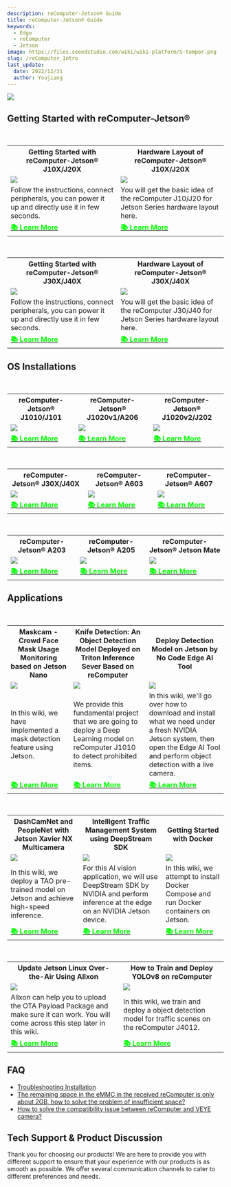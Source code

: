 ```yaml
---
description: reComputer-Jetson® Guide
title: reComputer-Jetson® Guide
keywords:
  - Edge
  - reComputer 
  - Jetson
image: https://files.seeedstudio.com/wiki/wiki-platform/S-tempor.png
slug: /reComputer_Intro
last_update:
  date: 2022/12/31
  author: Youjiang
---
```


<div style={{textAlign:'center'}}><img src="https://files.seeedstudio.com/wiki/reComputer-J4012/5.png" style={{width:800, height:'auto'}}/></div>

## Getting Started with reComputer-Jetson®

<br />

<div class="table-center">
	<table class="table-nobg">
    <tr class="table-trnobg">
        <th class="table-trnobg"><font size={"4"}>Getting Started with reComputer-Jetson® J10X/J20X</font></th>
        <th class="table-trnobg"><font size={"4"}>Hardware Layout of reComputer-Jetson® J10X/J20X</font></th>
	</tr>
    <tr class="table-trnobg"></tr>
    <tr class="table-trnobg">
        <td class="table-trnobg"><div style={{textAlign:'center'}}><img src="https://files.seeedstudio.com/wiki/recomputerzhongwen/rekaiji1.jpg" style={{width:300, height:'auto'}}/></div></td>
        <td class="table-trnobg"><div style={{textAlign:'center'}}><img src="https://files.seeedstudio.com/products/102991695/J202%20FRONT.png" style={{width:300, height:'auto'}}/></div></td>
    </tr>
    <tr class="table-trnobg"></tr>
    <tr class="table-trnobg">
        <td className="table-trnobg" style={{ textAlign: 'justify' }}><font size={"2"}> Follow the instructions, connect peripherals, you can power it up and directly use it in few seconds.</font></td>
        <td className="table-trnobg" style={{ textAlign: 'justify' }}><font size={"2"}> You will get the basic idea of the reComputer J10/J20 for Jetson Series hardware layout here.</font></td>
    </tr>
    <tr class="table-trnobg"></tr>
    <tr class="table-trnobg">
        <td class="table-trnobg"><div class="get_one_now_container" style={{textAlign: 'center'}}><a class="get_one_now_item" href="https://wiki.seeedstudio.com/reComputer_Jetson_Series_Initiation/"><strong><span><font color={'FFFFFF'} size={"4"}>📚 Learn More</font></span></strong></a></div></td>
        <td class="table-trnobg"><div class="get_one_now_container" style={{textAlign: 'center'}}><a class="get_one_now_item" href="https://wiki.seeedstudio.com/reComputer_Jetson_Series_Hardware_Layout/"><strong><span><font color={'FFFFFF'} size={"4"}>📚 Learn More</font></span></strong></a></div></td>
    </tr>
	</table>
</div>

<br />

<div class="table-center">
	<table class="table-nobg">
    <tr class="table-trnobg">
      <th class="table-trnobg"><font size={"4"}>Getting Started with reComputer-Jetson® J30X/J40X</font></th>
      <th class="table-trnobg"><font size={"4"}>Hardware Layout of reComputer-Jetson® J30X/J40X</font></th>
	</tr>
    <tr class="table-trnobg"></tr>
    <tr class="table-trnobg">
        <td class="table-trnobg"><div style={{textAlign:'center'}}><img src="https://files.seeedstudio.com/wiki/reComputer-J4012/5.png" style={{width:300, height:'auto'}}/></div></td>
        <td class="table-trnobg"><div style={{textAlign:'center'}}><img src="https://files.seeedstudio.com/wiki/reComputer-J4012/5.png" style={{width:300, height:'auto'}}/></div></td>
    </tr>
    <tr class="table-trnobg"></tr>
    <tr class="table-trnobg">
        <td className="table-trnobg" style={{ textAlign: 'justify' }}><font size={"2"}>Follow the instructions, connect peripherals, you can power it up and directly use it in few seconds.</font></td>
        <td className="table-trnobg" style={{ textAlign: 'justify' }}><font size={"2"}>You will get the basic idea of the reComputer J30/J40 for Jetson Series hardware layout here.</font></td>
    </tr>
    <tr class="table-trnobg"></tr>
    <tr class="table-trnobg">
        <td class="table-trnobg"><div class="get_one_now_container" style={{textAlign: 'center'}}><a class="get_one_now_item" href="https://wiki.seeedstudio.com/reComputer_J4012_Flash_Jetpack/"><strong><span><font color={'FFFFFF'} size={"4"}>📚 Learn More</font></span></strong></a></div></td>
        <td class="table-trnobg"><div class="get_one_now_container" style={{textAlign: 'center'}}><a class="get_one_now_item" href="https://wiki.seeedstudio.com/reComputer_J4012_Flash_Jetpack/"><strong><span><font color={'FFFFFF'} size={"4"}>📚 Learn More</font></span></strong></a></div></td>
    </tr>
	</table>
</div>

## OS Installations

<br />

<div class="table-center">
	<table class="table-nobg">
    <tr class="table-trnobg">
        <th class="table-trnobg"><font size={"4"}>reComputer-Jetson® J1010/J101</font></th>
        <th class="table-trnobg"><font size={"4"}>reComputer-Jetson® J1020v1/A206</font></th>
        <th class="table-trnobg"><font size={"4"}>reComputer-Jetson® J1020v2/J202</font></th>
	</tr>
    <tr class="table-trnobg"></tr>
    <tr class="table-trnobg">
        <td class="table-trnobg"><div style={{textAlign:'center'}}><img src="https://files.seeedstudio.com/wiki/jetson/reComputer_Intro/j1010.jpg" style={{width:300, height:'auto'}}/></div></td>
        <td class="table-trnobg"><div style={{textAlign:'center'}}><img src="https://files.seeedstudio.com/wiki/jetson/reComputer_Intro/j1020.jpg" style={{width:300, height:'auto'}}/></div></td>
        <td class="table-trnobg"><div style={{textAlign:'center'}}><img src="https://files.seeedstudio.com/wiki/jetson/reComputer_Intro/j1020v2.jpg" style={{width:300, height:'auto'}}/></div></td>
    </tr>
    <tr class="table-trnobg"></tr>
    <tr class="table-trnobg">
        <td class="table-trnobg"><div class="get_one_now_container" style={{textAlign: 'center'}}><a class="get_one_now_item" href="https://wiki.seeedstudio.com/reComputer_J1010_J101_Flash_Jetpack/"><strong><span><font color={'FFFFFF'} size={"4"}>📚 Learn More</font></span></strong></a></div></td>
        <td class="table-trnobg"><div class="get_one_now_container" style={{textAlign: 'center'}}><a class="get_one_now_item" href="https://wiki.seeedstudio.com/reComputer_J1020_A206_Flash_JetPack/"><strong><span><font color={'FFFFFF'} size={"4"}>📚 Learn More</font></span></strong></a></div></td>
        <td class="table-trnobg"><div class="get_one_now_container" style={{textAlign: 'center'}}><a class="get_one_now_item" href="https://wiki.seeedstudio.com/reComputer_J2021_J202_Flash_Jetpack/"><strong><span><font color={'FFFFFF'} size={"4"}>📚 Learn More</font></span></strong></a></div></td>
    </tr>
	</table>
</div>

<br />

<div class="table-center">
	<table class="table-nobg">
    <tr class="table-trnobg">
        <th class="table-trnobg"><font size={"4"}>reComputer-Jetson® J30X/J40X</font></th>
        <th class="table-trnobg"><font size={"4"}>reComputer-Jetson® A603</font></th>
        <th class="table-trnobg"><font size={"4"}>reComputer-Jetson® A607</font></th>
	</tr>
    <tr class="table-trnobg"></tr>
    <tr class="table-trnobg">
        <td class="table-trnobg"><div style={{textAlign:'center'}}><img src="https://files.seeedstudio.com/wiki/jetson/reComputer_Intro/j30.jpg" style={{width:300, height:'auto'}}/></div></td>
        <td class="table-trnobg"><div style={{textAlign:'center'}}><img src="https://files.seeedstudio.com/wiki/jetson/reComputer_Intro/A603.jpg" style={{width:300, height:'auto'}}/></div></td>
        <td class="table-trnobg"><div style={{textAlign:'center'}}><img src="https://files.seeedstudio.com/wiki/jetson/reComputer_Intro/A607.jpg" style={{width:300, height:'auto'}}/></div></td>
    </tr>
    <tr class="table-trnobg"></tr>
    <tr class="table-trnobg">
        <td class="table-trnobg"><div class="get_one_now_container" style={{textAlign: 'center'}}><a class="get_one_now_item" href="https://wiki.seeedstudio.com/reComputer_J4012_Flash_Jetpack/"><strong><span><font color={'FFFFFF'} size={"4"}>📚 Learn More</font></span></strong></a></div></td>
        <td class="table-trnobg"><div class="get_one_now_container" style={{textAlign: 'center'}}><a class="get_one_now_item" href="https://wiki.seeedstudio.com/reComputer_A603_Flash_System/"><strong><span><font color={'FFFFFF'} size={"4"}>📚 Learn More</font></span></strong></a></div></td>
        <td class="table-trnobg"><div class="get_one_now_container" style={{textAlign: 'center'}}><a class="get_one_now_item" href="https://wiki.seeedstudio.com/reComputer_A607_Flash_System/"><strong><span><font color={'FFFFFF'} size={"4"}>📚 Learn More</font></span></strong></a></div></td>
    </tr>
	</table>
</div>

<br />

<div class="table-center">
	<table class="table-nobg">
    <tr class="table-trnobg">
        <th class="table-trnobg"><font size={"4"}>reComputer-Jetson® A203</font></th>
        <th class="table-trnobg"><font size={"4"}>reComputer-Jetson® A205</font></th>
        <th class="table-trnobg"><font size={"4"}>reComputer-Jetson® Jetson Mate</font></th>
	</tr>
    <tr class="table-trnobg"></tr>
    <tr class="table-trnobg">
        <td class="table-trnobg"><div style={{textAlign:'center'}}><img src="https://files.seeedstudio.com/wiki/jetson/reComputer_Intro/A203.jpg" style={{width:300, height:'auto'}}/></div></td>
        <td class="table-trnobg"><div style={{textAlign:'center'}}><img src="https://files.seeedstudio.com/wiki/jetson/reComputer_Intro/A205.jpg" style={{width:300, height:'auto'}}/></div></td>
        <td class="table-trnobg"><div style={{textAlign:'center'}}><img src="https://files.seeedstudio.com/wiki/jetson/reComputer_Intro/jetson_mate.jpg" style={{width:300, height:'auto'}}/></div></td>
    </tr>
    <tr class="table-trnobg"></tr>
    <tr class="table-trnobg">
        <td class="table-trnobg"><div class="get_one_now_container" style={{textAlign: 'center'}}><a class="get_one_now_item" href="https://wiki.seeedstudio.com/reComputer_A203_Flash_System/"><strong><span><font color={'FFFFFF'} size={"4"}>📚 Learn More</font></span></strong></a></div></td>
        <td class="table-trnobg"><div class="get_one_now_container" style={{textAlign: 'center'}}><a class="get_one_now_item" href="https://wiki.seeedstudio.com/reComputer_A205_Flash_System/"><strong><span><font color={'FFFFFF'} size={"4"}>📚 Learn More</font></span></strong></a></div></td>
        <td class="table-trnobg"><div class="get_one_now_container" style={{textAlign: 'center'}}><a class="get_one_now_item" href="https://wiki.seeedstudio.com/Jetson-Mate/"><strong><span><font color={'FFFFFF'} size={"4"}>📚 Learn More</font></span></strong></a></div></td>
    </tr>
	</table>
</div>

## Applications

<br />

<div class="table-center">
	<table class="table-nobg">
    <tr class="table-trnobg">
        <th class="table-trnobg"><font size={"4"}>Maskcam - Crowd Face Mask Usage Monitoring based on Jetson Nano</font></th>
        <th class="table-trnobg"><font size={"4"}>Knife Detection: An Object Detection Model Deployed on Triton Inference Sever Based on reComputer</font></th>
        <th class="table-trnobg"><font size={"4"}>Deploy Detection Model on Jetson by No Code Edge AI Tool</font></th>
	</tr>
    <tr class="table-trnobg"></tr>
    <tr class="table-trnobg">
        <td class="table-trnobg"><div style={{textAlign:'center'}}><img src="https://files.seeedstudio.com/wiki/Jetson-Nano-MaskCam/tu3.png" style={{width:300, height:'auto'}}/></div></td>
        <td class="table-trnobg"><div style={{textAlign:'center'}}><img src="https://files.seeedstudio.com/wiki/SecurityCheck/Security_Scan22.jpg" style={{width:300, height:'auto'}}/></div></td>
        <td class="table-trnobg"><div style={{textAlign:'center'}}><img src="https://files.seeedstudio.com/wiki/node-red/36.png" style={{width:300, height:'auto'}}/></div></td>
    </tr>
    <tr class="table-trnobg"></tr>
    <tr class="table-trnobg">
        <td className="table-trnobg" style={{ textAlign: 'justify' }}><font size={"2"}> In this wiki, we have implemented a mask detection feature using Jetson.</font></td>
        <td className="table-trnobg" style={{ textAlign: 'justify' }}><font size={"2"}>  We provide this fundamental project that we are going to deploy a Deep Learning model on reComputer J1010 to detect prohibited items.</font></td>
        <td className="table-trnobg" style={{ textAlign: 'justify' }}><font size={"2"}> In this wiki, we'll go over how to download and install what we need under a fresh NVIDIA Jetson system, then open the Edge AI Tool and perform object detection with a live camera.</font></td>
    </tr>
    <tr class="table-trnobg"></tr>
    <tr class="table-trnobg">
        <td class="table-trnobg"><div class="get_one_now_container" style={{textAlign: 'center'}}><a class="get_one_now_item" href="https://wiki.seeedstudio.com/Jetson-Nano-MaskCam/"><strong><span><font color={'FFFFFF'} size={"4"}>📚 Learn More</font></span></strong></a></div></td>
        <td class="table-trnobg"><div class="get_one_now_container" style={{textAlign: 'center'}}><a class="get_one_now_item" href="https://wiki.seeedstudio.com/Security_Scan/"><strong><span><font color={'FFFFFF'} size={"4"}>📚 Learn More</font></span></strong></a></div></td>
        <td class="table-trnobg"><div class="get_one_now_container" style={{textAlign: 'center'}}><a class="get_one_now_item" href="https://wiki.seeedstudio.com/No-code-Edge-AI-Tool/"><strong><span><font color={'FFFFFF'} size={"4"}>📚 Learn More</font></span></strong></a></div></td>
    </tr>
	</table>
</div>

<br />

<div class="table-center">
	<table class="table-nobg">
    <tr class="table-trnobg">
        <th class="table-trnobg"><font size={"4"}>DashCamNet and PeopleNet with Jetson Xavier NX Multicamera</font></th>
        <th class="table-trnobg"><font size={"4"}>Intelligent Traffic Management System using DeepStream SDK</font></th>
        <th class="table-trnobg"><font size={"4"}>Getting Started with Docker</font></th>
	</tr>
    <tr class="table-trnobg"></tr>
    <tr class="table-trnobg">
        <td class="table-trnobg"><div style={{textAlign:'center'}}><img src="https://files.seeedstudio.com/wiki/jetson/reComputer_Intro/demo_dashcamnet.png" style={{width:300, height:'auto'}}/></div></td>
        <td class="table-trnobg"><div style={{textAlign:'center'}}><img src="https://files.seeedstudio.com/wiki/DeepStream/demo-optimized.gif" style={{width:300, height:'auto'}}/></div></td>
        <td class="table-trnobg"><div style={{textAlign:'center'}}><img src="https://files.seeedstudio.com/wiki/jetson-docker/4.png" style={{width:300, height:'auto'}}/></div></td>
    </tr>
    <tr class="table-trnobg"></tr>
    <tr class="table-trnobg">
        <td className="table-trnobg" style={{ textAlign: 'justify' }}><font size={"2"}>In this wiki, we deploy a TAO pre-trained model on Jetson and achieve high-speed inference.</font></td>
        <td className="table-trnobg" style={{ textAlign: 'justify' }}><font size={"2"}>For this AI vision application, we will use DeepStream SDK by NVIDIA and perform inference at the edge on an NVIDIA Jetson device.</font></td>
        <td className="table-trnobg" style={{ textAlign: 'justify' }}><font size={"2"}>In this wiki, we attempt to install Docker Compose and run Docker containers on Jetson.</font></td>
    </tr>
    <tr class="table-trnobg"></tr>
    <tr class="table-trnobg">
        <td class="table-trnobg"><div class="get_one_now_container" style={{textAlign: 'center'}}><a class="get_one_now_item" href="https://wiki.seeedstudio.com/DashCamNet-with-Jetson-Xavier-NX-Multicamera/"><strong><span><font color={'FFFFFF'} size={"4"}>📚 Learn More</font></span></strong></a></div></td>
        <td class="table-trnobg"><div class="get_one_now_container" style={{textAlign: 'center'}}><a class="get_one_now_item" href="https://wiki.seeedstudio.com/Traffic-Management-DeepStream-SDK/"><strong><span><font color={'FFFFFF'} size={"4"}>📚 Learn More</font></span></strong></a></div></td>
        <td class="table-trnobg"><div class="get_one_now_container" style={{textAlign: 'center'}}><a class="get_one_now_item" href="https://wiki.seeedstudio.com/jetson-docker-getting-started/"><strong><span><font color={'FFFFFF'} size={"4"}>📚 Learn More</font></span></strong></a></div></td>
    </tr>
	</table>
</div>

<br />

<div class="table-center">
	<table class="table-nobg">
    <tr class="table-trnobg">
        <th class="table-trnobg"><font size={"4"}>Update Jetson Linux Over-the-Air Using Allxon</font></th>
        <th class="table-trnobg"><font size={"4"}>How to Train and Deploy YOLOv8 on reComputer</font></th>
	</tr>
    <tr class="table-trnobg"></tr>
    <tr class="table-trnobg">
        <td class="table-trnobg"><div style={{textAlign:'center'}}><img src="https://files.seeedstudio.com/wiki/Allxon/JetPack-OTA/thumb.png" style={{width:300, height:'auto'}}/></div></td>
        <td class="table-trnobg"><div style={{textAlign:'center'}}><img src="https://files.seeedstudio.com/wiki/reComputer/Application/reComputer_is_all_you_need/inference_engine.png" style={{width:300, height:'auto'}}/></div></td>
    </tr>
    <tr class="table-trnobg"></tr>
    <tr class="table-trnobg">
        <td className="table-trnobg" style={{ textAlign: 'justify' }}><font size={"2"}>Allxon can help you to upload the OTA Payload Package and make sure it can work. You will come across this step later in this wiki.</font></td>
        <td className="table-trnobg" style={{ textAlign: 'justify' }}><font size={"2"}>In this wiki, we train and deploy a object detection model for traffic scenes on the reComputer J4012.</font></td>
    </tr>
    <tr class="table-trnobg"></tr>
    <tr class="table-trnobg">
        <td class="table-trnobg"><div class="get_one_now_container" style={{textAlign: 'center'}}><a class="get_one_now_item" href="https://wiki.seeedstudio.com/Update-Jetson-Linux-OTA-Using-Allxon/"><strong><span><font color={'FFFFFF'} size={"4"}>📚 Learn More</font></span></strong></a></div></td>
        <td class="table-trnobg"><div class="get_one_now_container" style={{textAlign: 'center'}}><a class="get_one_now_item" href="https://wiki.seeedstudio.com/How_to_Train_and_Deploy_YOLOv8_on_reComputer/"><strong><span><font color={'FFFFFF'} size={"4"}>📚 Learn More</font></span></strong></a></div></td>
    </tr>
	</table>
</div>

## FAQ
- [Troubleshooting Installation](https://wiki.seeedstudio.com/Troubleshooting_Installation/)
- [The remaining space in the eMMC in the received reComputer is only about 2GB, how to solve the problem of insufficient space?](https://wiki.seeedstudio.com/solution_of_insufficient_space/)
- [How to solve the compatibility issue between reComputer and VEYE camera?](https://wiki.seeedstudio.com/Solution_for_the_Compatibility_Issue_between_reComputer_and_VEYE_Camera/)

## Tech Support & Product Discussion

Thank you for choosing our products! We are here to provide you with different support to ensure that your experience with our products is as smooth as possible. We offer several communication channels to cater to different preferences and needs.

<div class="button_tech_support_container">
    <a href="https://forum.seeedstudio.com/" class="button_forum"></a> 
    <a href="https://www.seeedstudio.com/contacts" class="button_email"></a>
</div>

<div class="button_tech_support_container">
    <a href="https://discord.gg/eWkprNDMU7" class="button_discord"></a> 
    <a href="https://github.com/Seeed-Studio/wiki-documents/discussions/69" class="button_discussion"></a>
</div>



